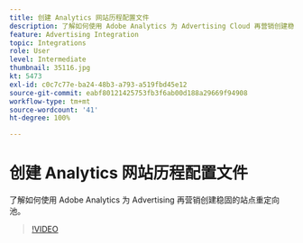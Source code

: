 ```yaml
---
title: 创建 Analytics 网站历程配置文件
description: 了解如何使用 Adobe Analytics 为 Advertising Cloud 再营销创建稳固的站点重定向池。
feature: Advertising Integration
topic: Integrations
role: User
level: Intermediate
thumbnail: 35116.jpg
kt: 5473
exl-id: c0c7c77e-ba24-48b3-a793-a519fbd45e12
source-git-commit: eabf80121425753fb3f6ab00d188a29669f94908
workflow-type: tm+mt
source-wordcount: '41'
ht-degree: 100%

---
```


# 创建 Analytics 网站历程配置文件

了解如何使用 Adobe Analytics 为 Advertising 再营销创建稳固的站点重定向池。

>[!VIDEO](https://video.tv.adobe.com/v/35116/?quality=12&learn=on)
